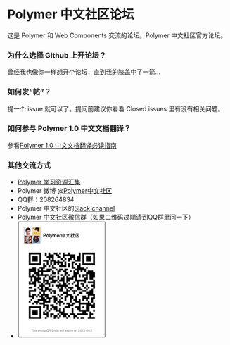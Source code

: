 # Polymer 中文社区论坛
这是 Polymer 和 Web Components 交流的论坛。Polymer 中文社区官方论坛。

### 为什么选择 Github 上开论坛？
曾经我也像你一样想开个论坛，直到我的膝盖中了一箭...

### 如何发“帖”？
提一个 issue 就可以了。提问前建议你看看 Closed issues 里有没有相关问题。

### 如何参与 Polymer 1.0 中文文档翻译？
参看[Polymer 1.0 中文文档翻译必读指南](https://github.com/unbug/docs/blob/zh1.0.0/CONTRIBUTING-ZH.md)

### 其他交流方式
 - [Polymer 学习资源汇集](https://github.com/unbug/Polymer-notes)
 - Polymer 微博 [@Polymer中文社区](http://weibo.com/u/3631834213?from=profile&wvr=5&loc=infdomain)
 - QQ群：208264834
 - Polymer 中文社区的[Slack channel](https://polymer-cn.herokuapp.com/)
 - Polymer 中文社区微信群（如果二维码过期请到QQ群里问一下）
 - ![wechat](https://github.com/unbug/polymer-cn/blob/master/wechat.jpg)
